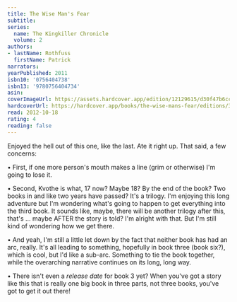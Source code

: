```yaml
---
title: The Wise Man's Fear
subtitle:
series:
  name: The Kingkiller Chronicle
  volume: 2
authors:
- lastName: Rothfuss
  firstName: Patrick
narrators:
yearPublished: 2011
isbn10: '0756404738'
isbn13: '9780756404734'
asin:
coverImageUrl: https://assets.hardcover.app/edition/12129615/d30f47b6cccbb010d2fe11e78ee6ecfa10f86740.jpeg
hardcoverUrl: https://hardcover.app/books/the-wise-mans-fear/editions/31488150
read: 2012-10-18
rating: 4
reading: false
---
```

Enjoyed the hell out of this one, like the last. Ate it right up. That said, a few concerns:

• First, if one more person's mouth makes a line (grim or otherwise) I'm going to lose it.

• Second, Kvothe is what, 17 now? Maybe 18? By the end of the book? Two books in and like two years have passed? It's a trilogy. I'm enjoying this long adventure but I'm wondering what's going to happen to get everything into the third book. It sounds like, maybe, there will be another trilogy after this, that's … maybe AFTER the story is told? I'm alright with that. But I'm still kind of wondering how we get there.

• And yeah, I'm still a little let down by the fact that neither book has had an arc, really. It's all leading to something, hopefully in book three (book six?), which is cool, but I'd like a sub-arc. Something to tie the book together, while the overarching narrative continues on its long, long way.

• There isn't even a _release date_ for book 3 yet? When you've got a story like this that is really one big book in three parts, not three books, you've got to get it out there!
